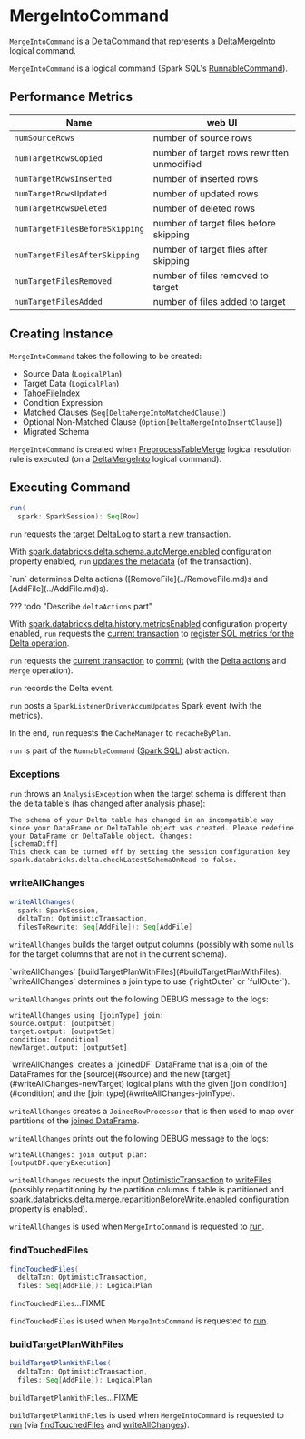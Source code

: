 # MergeIntoCommand

`MergeIntoCommand` is a [DeltaCommand](../DeltaCommand.md) that represents a [DeltaMergeInto](DeltaMergeInto.md) logical command.

`MergeIntoCommand` is a logical command (Spark SQL's [RunnableCommand](https://jaceklaskowski.github.io/mastering-spark-sql-book/logical-operators/RunnableCommand/)).

## Performance Metrics

Name     | web UI
---------|----------
`numSourceRows` | number of source rows
`numTargetRowsCopied` | number of target rows rewritten unmodified
`numTargetRowsInserted` | number of inserted rows
`numTargetRowsUpdated` | number of updated rows
`numTargetRowsDeleted` | number of deleted rows
`numTargetFilesBeforeSkipping` | number of target files before skipping
`numTargetFilesAfterSkipping` | number of target files after skipping
`numTargetFilesRemoved` | number of files removed to target
`numTargetFilesAdded` | number of files added to target

## Creating Instance

`MergeIntoCommand` takes the following to be created:

* <span id="source"> Source Data (`LogicalPlan`)
* <span id="target"> Target Data (`LogicalPlan`)
* <span id="targetFileIndex"> [TahoeFileIndex](../TahoeFileIndex.md)
* <span id="condition"> Condition Expression
* <span id="matchedClauses"> Matched Clauses (`Seq[DeltaMergeIntoMatchedClause]`)
* <span id="notMatchedClause"> Optional Non-Matched Clause (`Option[DeltaMergeIntoInsertClause]`)
* <span id="migratedSchema"> Migrated Schema

`MergeIntoCommand` is created when [PreprocessTableMerge](../PreprocessTableMerge.md) logical resolution rule is executed (on a [DeltaMergeInto](DeltaMergeInto.md) logical command).

## <span id="run"> Executing Command

```scala
run(
  spark: SparkSession): Seq[Row]
```

`run` requests the [target DeltaLog](#targetDeltaLog) to [start a new transaction](../DeltaLog.md#withNewTransaction).

With [spark.databricks.delta.schema.autoMerge.enabled](../DeltaSQLConf.md#DELTA_SCHEMA_AUTO_MIGRATE) configuration property enabled, `run` [updates the metadata](../ImplicitMetadataOperation.md#updateMetadata) (of the transaction).

<span id="run-deltaActions">
`run` determines Delta actions ([RemoveFile](../RemoveFile.md)s and [AddFile](../AddFile.md)s).

??? todo "Describe `deltaActions` part"

With [spark.databricks.delta.history.metricsEnabled](../DeltaSQLConf.md#DELTA_HISTORY_METRICS_ENABLED) configuration property enabled, `run` requests the [current transaction](../OptimisticTransaction.md) to [register SQL metrics for the Delta operation](../SQLMetricsReporting.md#registerSQLMetrics).

`run` requests the [current transaction](../OptimisticTransaction.md) to [commit](../OptimisticTransactionImpl.md#commit) (with the [Delta actions](#run-deltaActions) and `Merge` operation).

`run` records the Delta event.

`run` posts a `SparkListenerDriverAccumUpdates` Spark event (with the metrics).

In the end, `run` requests the `CacheManager` to `recacheByPlan`.

`run` is part of the `RunnableCommand` ([Spark SQL](https://jaceklaskowski.github.io/mastering-spark-sql-book/logical-operators/RunnableCommand/)) abstraction.

### <span id="run-exceptions"> Exceptions

`run` throws an `AnalysisException` when the target schema is different than the delta table's (has changed after analysis phase):

```text
The schema of your Delta table has changed in an incompatible way since your DataFrame or DeltaTable object was created. Please redefine your DataFrame or DeltaTable object. Changes:
[schemaDiff]
This check can be turned off by setting the session configuration key spark.databricks.delta.checkLatestSchemaOnRead to false.
```

### <span id="writeAllChanges"> writeAllChanges

```scala
writeAllChanges(
  spark: SparkSession,
  deltaTxn: OptimisticTransaction,
  filesToRewrite: Seq[AddFile]): Seq[AddFile]
```

`writeAllChanges` builds the target output columns (possibly with some `null`s for the target columns that are not in the current schema).

<span id="writeAllChanges-newTarget">
`writeAllChanges` [buildTargetPlanWithFiles](#buildTargetPlanWithFiles).

<span id="writeAllChanges-joinType">
`writeAllChanges` determines a join type to use (`rightOuter` or `fullOuter`).

`writeAllChanges` prints out the following DEBUG message to the logs:

```text
writeAllChanges using [joinType] join:
source.output: [outputSet]
target.output: [outputSet]
condition: [condition]
newTarget.output: [outputSet]
```

<span id="writeAllChanges-joinedDF">
`writeAllChanges` creates a `joinedDF` DataFrame that is a join of the DataFrames for the [source](#source) and the new [target](#writeAllChanges-newTarget) logical plans with the given [join condition](#condition) and the [join type](#writeAllChanges-joinType).

`writeAllChanges` creates a `JoinedRowProcessor` that is then used to map over partitions of the [joined DataFrame](#writeAllChanges-joinedDF).

`writeAllChanges` prints out the following DEBUG message to the logs:

```text
writeAllChanges: join output plan:
[outputDF.queryExecution]
```

`writeAllChanges` requests the input [OptimisticTransaction](../OptimisticTransaction.md) to [writeFiles](../TransactionalWrite.md#writeFiles) (possibly repartitioning by the partition columns if table is partitioned and [spark.databricks.delta.merge.repartitionBeforeWrite.enabled](../DeltaSQLConf.md#MERGE_REPARTITION_BEFORE_WRITE) configuration property is enabled).

`writeAllChanges` is used when `MergeIntoCommand` is requested to [run](#run).

### <span id="findTouchedFiles"> findTouchedFiles

```scala
findTouchedFiles(
  deltaTxn: OptimisticTransaction,
  files: Seq[AddFile]): LogicalPlan
```

`findTouchedFiles`...FIXME

`findTouchedFiles` is used when `MergeIntoCommand` is requested to [run](#run).

### <span id="buildTargetPlanWithFiles"> buildTargetPlanWithFiles

```scala
buildTargetPlanWithFiles(
  deltaTxn: OptimisticTransaction,
  files: Seq[AddFile]): LogicalPlan
```

`buildTargetPlanWithFiles`...FIXME

`buildTargetPlanWithFiles` is used when `MergeIntoCommand` is requested to [run](#run) (via [findTouchedFiles](#findTouchedFiles) and [writeAllChanges](#writeAllChanges)).
